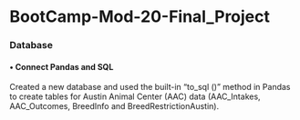 # BootCamp-Mod-20-Final_Project

### Database

#### •	Connect Pandas and SQL

Created a new database and used the built-in “to_sql ()” method in Pandas to create tables for Austin Animal Center (AAC) data (AAC_Intakes, AAC_Outcomes, BreedInfo and BreedRestrictionAustin).

